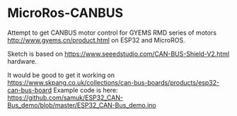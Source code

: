 # MicroRos-CANBUS
Attempt to get CANBUS motor control for GYEMS RMD series of motors http://www.gyems.cn/product.html on ESP32 and MicroROS.

Sketch is based on https://www.seeedstudio.com/CAN-BUS-Shield-V2.html hardware.

It would be good to get it working on https://www.skpang.co.uk/collections/can-bus-boards/products/esp32-can-bus-board 
Example code is here: https://github.com/samuk/ESP32_CAN-Bus_demo/blob/master/ESP32_CAN-Bus_demo.ino

